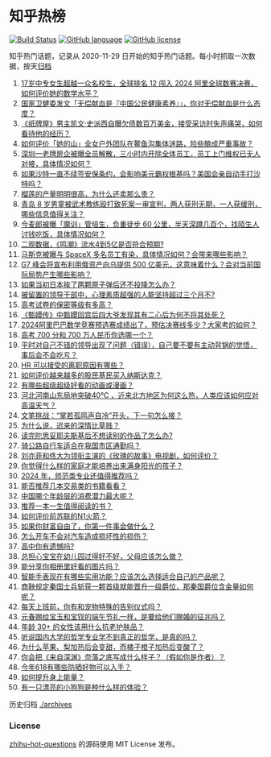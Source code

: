 # 知乎热榜
[![Build Status](https://github.com/ToWeLong/zhihu-hot-questions/workflows/CI/badge.svg)](https://github.com/ToWeLong/zhihu-hot-questions/actions)
[![GitHub language](https://img.shields.io/badge/language-golang-orange.svg)](https://golang.org/)
[![GitHub license](https://img.shields.io/github/license/ToWeLong/zhihu-hot-questions)](https://github.com/ToWeLong/zhihu-hot-questions/blob/main/LICENSE)

知乎热门话题，记录从 2020-11-29 日开始的知乎热门话题。每小时抓取一次数据，按天[归档](./archives)

<!-- BEGIN -->

1. [17岁中专女生超越一众名校生，全球排名 12 闯入 2024 阿里全球数赛决赛，如何评价她的数学水平？](https://www.zhihu.com/question/658799326)
1. [国家卫健委发文「无偿献血是『中国公民健康素养』」，你对无偿献血是什么态度？](https://www.zhihu.com/question/658787963)
1. [《纸牌屋》男主凯文·史派西自曝欠债数百万美金，接受采访时失声痛哭，如何看待他的经历？](https://www.zhihu.com/question/658743318)
1. [如何评价「她的山」全女户外团队在鳌鱼沟集体迷路，险些酿成严重事故？](https://www.zhihu.com/question/658832455)
1. [深圳一老牌房企被曝全员解散，三小时内开除全体员工，员工上门维权已无人对接，具体情况如何？](https://www.zhihu.com/question/658791621)
1. [如果沙特一直不续签安保条约，会影响美元霸权根基吗？美国会亲自动手打沙特吗？](https://www.zhihu.com/question/658693399)
1. [榴莲的产量明明很高，为什么还卖那么贵？](https://www.zhihu.com/question/589135782)
1. [青岛 8 岁男童被武术教练殴打致死案一审宣判，两人获刑无期，一人获缓刑，哪些信息值得关注？](https://www.zhihu.com/question/658793264)
1. [今麦郎被曝「魔训」管培生，负重徒步 60 公里，半天深蹲几百个，找陌生人讨钱吃饭，具体情况如何？](https://www.zhihu.com/question/658813139)
1. [二观数据，《鸣潮》流水4到5亿是否符合预期?](https://www.zhihu.com/question/658837197)
1. [马斯克被曝与 SpaceX 多名员工有染，具体情况如何？会带来哪些影响？](https://www.zhihu.com/question/658747804)
1. [G7 峰会将宣布利用俄资产向乌提供 500 亿美元，这意味着什么？会对当前国际局势产生哪些影响？](https://www.zhihu.com/question/658791501)
1. [如果当初日本挨了两颗原子弹后还不投降怎么办？](https://www.zhihu.com/question/658272446)
1. [被留置的领导干部中，心理素质超强的人能坚持超过三个月不?](https://www.zhihu.com/question/658545962)
1. [高考试卷的保密等级有多高？](https://www.zhihu.com/question/657827882)
1. [《甄嬛传》中甄嬛回宫后四大爷发现其有二心后为何不将其处死？](https://www.zhihu.com/question/657384589)
1. [2024阿里巴巴数学竞赛预选赛成绩出了，预估决赛线多少？大家考的如何？](https://www.zhihu.com/question/658303248)
1. [高考 700 分和 700 万人民币你选哪一个？](https://www.zhihu.com/question/656599498)
1. [平时对自己不错的领导出现了问题（错误），自己要不要有主动背锅的觉悟，事后会不会吃亏？](https://www.zhihu.com/question/658532700)
1. [HR 可以接受的离职原因有哪些？](https://www.zhihu.com/question/658595390)
1. [如何评价越来越多的股民基民买入纳斯达克？](https://www.zhihu.com/question/658628358)
1. [有哪些超级超级好看的动画或漫画？](https://www.zhihu.com/question/321562809)
1. [河北河南山东局地突破40℃ ，近来北方地区为何这么热，人类应该如何应对高温天气？](https://www.zhihu.com/question/658699854)
1. [文笔挑战：“掌若孤鸣声自冷”开头，下一句怎么接？](https://www.zhihu.com/question/658761616)
1. [为什么说，迟来的深情比草贱？](https://www.zhihu.com/question/658084760)
1. [读完陀思妥耶夫斯基后不想读别的作品了怎么办?](https://www.zhihu.com/question/656224111)
1. [骑公路自行车适合在我国市区通勤吗？](https://www.zhihu.com/question/658729751)
1. [刘亦菲和佟大为领衔主演的《玫瑰的故事》电视剧，如何评价？](https://www.zhihu.com/question/658471830)
1. [你觉得什么样的家庭才能培养出来满身阳光的孩子？](https://www.zhihu.com/question/657978485)
1. [2024 年，师范类专业还值得推荐吗？](https://www.zhihu.com/question/656737851)
1. [能否推荐几本交易类的书籍看看？](https://www.zhihu.com/question/658674461)
1. [中国哪个年龄层的消费潜力最大呢？](https://www.zhihu.com/question/658011136)
1. [推荐一本一生值得阅读的书？](https://www.zhihu.com/question/638955865)
1. [如何评价前苏联的N1火箭？](https://www.zhihu.com/question/25869462)
1. [如果你财富自由了，你第一件事会做什么？](https://www.zhihu.com/question/658627745)
1. [怎么开车不会对汽车造成损坏性的损伤？](https://www.zhihu.com/question/656282896)
1. [高中你有遗憾吗?](https://www.zhihu.com/question/657490859)
1. [总担心宝宝在幼儿园过得好不好，父母应该怎么做？](https://www.zhihu.com/question/658100296)
1. [能分享你相册里好看的图片吗？](https://www.zhihu.com/question/654218298)
1. [智能手表现在有哪些实用功能？应该怎么选择适合自己的产品呢？](https://www.zhihu.com/question/658082560)
1. [商鞅规定秦国士兵斩获一颗首级就能晋升一级爵位，那秦国爵位含金量如何呢？](https://www.zhihu.com/question/496849164)
1. [每天上班前，你有和宠物特殊的告别仪式吗？](https://www.zhihu.com/question/657776974)
1. [元春赐给宝玉和宝钗的端午节礼一样，是要给他们赐婚的征兆吗？](https://www.zhihu.com/question/400329438)
1. [年龄 30+ 的女性该用什么抗老护肤品？](https://www.zhihu.com/question/656736633)
1. [听说国内大学的哲学专业学不到真正的哲学，是真的吗？](https://www.zhihu.com/question/507020596)
1. [为什么苹果、梨加热后会变甜，而橘子橙子加热后变酸了？](https://www.zhihu.com/question/657329965)
1. [你会把《来自深渊》奈落之底写成什么样子？（假如你是作者）？](https://www.zhihu.com/question/66653673)
1. [今年618有哪些防晒好物可以入手？](https://www.zhihu.com/question/657485644)
1. [如何提升身上能量？](https://www.zhihu.com/question/652671807)
1. [有一只漂亮的小狗狗是种什么样的体验？](https://www.zhihu.com/question/657272298)

<!-- END -->

历史归档 [./archives](./archives)


### License
[zhihu-hot-questions](https://github.com/towelong/zhihu-hot-questions) 的源码使用 MIT License 发布。